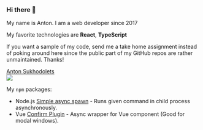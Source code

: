 ### Hi there 👋

My name is Anton.
I am a web developer since 2017

My favorite technologies are **React**, **TypeScript**

If you want a sample of my code, send me a take home assignment instead of poking around here since the public part of my GitHub repos are rather unmaintained.
Thanks!

<div>
  <div class="badge-base LI-profile-badge" data-locale="ru_RU" data-size="medium" data-theme="dark" data-type="VERTICAL" data-vanity="anton-sukhodolets-88a2291a8" data-version="v1"><a class="badge-base__link LI-simple-link" href="https://ru.linkedin.com/in/anton-sukhodolets-88a2291a8?trk=profile-badge">Anton Sukhodolets</a></div>
</div>         

<a href="https://www.codewars.com/users/Antohan" target="_blank" rel="noopener noreferer">
  <img src="https://www.codewars.com/users/Antohan/badges/small">
</a>

My `npm` packages:
- Node.js [Simple async spawn](https://github.com/Antohan/simple-async-spawn) - Runs given command in child process asynchronously.
- Vue [Confirm Plugin](https://github.com/Antohan/vue-confirm-plugin) - Async wrapper for Vue component (Good for modal windows).
